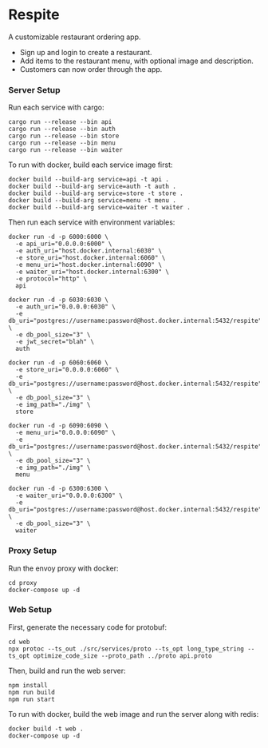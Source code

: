 # Respite

A customizable restaurant ordering app.

- Sign up and login to create a restaurant.
- Add items to the restaurant menu, with optional image and description.
- Customers can now order through the app.

### Server Setup

Run each service with cargo:

```
cargo run --release --bin api
cargo run --release --bin auth
cargo run --release --bin store
cargo run --release --bin menu
cargo run --release --bin waiter
```

To run with docker, build each service image first:

```
docker build --build-arg service=api -t api .
docker build --build-arg service=auth -t auth .
docker build --build-arg service=store -t store .
docker build --build-arg service=menu -t menu .
docker build --build-arg service=waiter -t waiter .
```

Then run each service with environment variables:

```
docker run -d -p 6000:6000 \
  -e api_uri="0.0.0.0:6000" \
  -e auth_uri="host.docker.internal:6030" \
  -e store_uri="host.docker.internal:6060" \
  -e menu_uri="host.docker.internal:6090" \
  -e waiter_uri="host.docker.internal:6300" \
  -e protocol="http" \
  api

docker run -d -p 6030:6030 \
  -e auth_uri="0.0.0.0:6030" \
  -e db_uri="postgres://username:password@host.docker.internal:5432/respite" \
  -e db_pool_size="3" \
  -e jwt_secret="blah" \
  auth

docker run -d -p 6060:6060 \
  -e store_uri="0.0.0.0:6060" \
  -e db_uri="postgres://username:password@host.docker.internal:5432/respite" \
  -e db_pool_size="3" \
  -e img_path="./img" \
  store

docker run -d -p 6090:6090 \
  -e menu_uri="0.0.0.0:6090" \
  -e db_uri="postgres://username:password@host.docker.internal:5432/respite" \
  -e db_pool_size="3" \
  -e img_path="./img" \
  menu

docker run -d -p 6300:6300 \
  -e waiter_uri="0.0.0.0:6300" \
  -e db_uri="postgres://username:password@host.docker.internal:5432/respite" \
  -e db_pool_size="3" \
  waiter
```

### Proxy Setup

Run the envoy proxy with docker:

```
cd proxy
docker-compose up -d
```

### Web Setup

First, generate the necessary code for protobuf:

```
cd web
npx protoc --ts_out ./src/services/proto --ts_opt long_type_string --ts_opt optimize_code_size --proto_path ../proto api.proto
```

Then, build and run the web server:

```
npm install
npm run build
npm run start
```

To run with docker, build the web image and run the server along with redis:

```
docker build -t web .
docker-compose up -d
```
